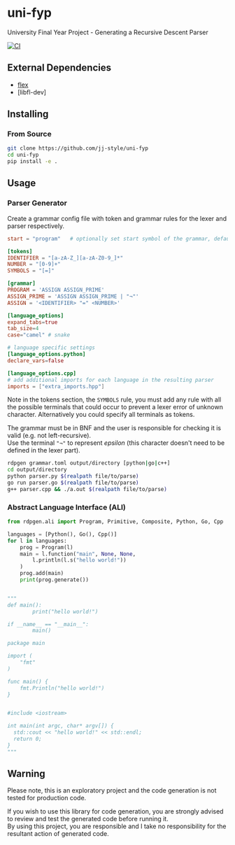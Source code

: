 # uni-fyp
University Final Year Project - Generating a Recursive Descent Parser

[![CI](https://github.com/jj-style/uni-fyp/actions/workflows/ci.yml/badge.svg)](https://github.com/jj-style/uni-fyp/actions/workflows/ci.yml)

## External Dependencies
- [flex](https://github.com/westes/flex)
- [libfl-dev]

## Installing
### From Source
```bash
git clone https://github.com/jj-style/uni-fyp
cd uni-fyp
pip install -e .
```

## Usage
### Parser Generator
Create a grammar config file with token and grammar rules for the lexer and parser respectively.
```toml
start = "program"   # optionally set start symbol of the grammar, defaults to the first one under [tokens]

[tokens]
IDENTIFIER = "[a-zA-Z_][a-zA-Z0-9_]*"
NUMBER = "[0-9]+"
SYMBOLS = "[=]"

[grammar]
PROGRAM = 'ASSIGN ASSIGN_PRIME'
ASSIGN_PRIME = 'ASSIGN ASSIGN_PRIME | "¬"'
ASSIGN = '<IDENTIFIER> "=" <NUMBER>'

[language_options]
expand_tabs=true
tab_size=4
case="camel" # snake

# language specific settings
[language_options.python]
declare_vars=false

[language_options.cpp]
# add additional imports for each language in the resulting parser
imports = ["extra_imports.hpp"]
```
Note in the tokens section, the `SYMBOLS` rule, you must add any rule with all the possible terminals that could occur to prevent a lexer error of unknown character. Alternatively you could specify all terminals as tokens.  

The grammar must be in BNF and the user is responsible for checking it is valid (e.g. not left-recursive).  
Use the terminal `"¬"` to represent *epsilon* (this character doesn't need to be defined in the lexer part).

```bash
rdpgen grammar.toml output/directory [python|go|c++]
cd output/directory
python parser.py $(realpath file/to/parse)
go run parser.go $(realpath file/to/parse)
g++ parser.cpp && ./a.out $(realpath file/to/parse)
```

### Abstract Language Interface (ALI)
```python
from rdpgen.ali import Program, Primitive, Composite, Python, Go, Cpp

languages = [Python(), Go(), Cpp()]
for l in languages:
    prog = Program(l)
    main = l.function("main", None, None,
        l.println(l.s("hello world!"))
    )
    prog.add(main)
    print(prog.generate())


"""
def main():
        print("hello world!")

if __name__ == "__main__":
        main()

package main

import (
    "fmt"
)

func main() {
    fmt.Println("hello world!")
}


#include <iostream>

int main(int argc, char* argv[]) {
  std::cout << "hello world!" << std::endl;
  return 0;
}
"""
```

## Warning
Please note, this is an exploratory project and the code generation is not tested for production code.  
 
If you wish to use this library for code generation, you are strongly advised to review and test the generated code before running it.  
By using this project, you are responsible and I take no responsibility for the resultant action of generated code.